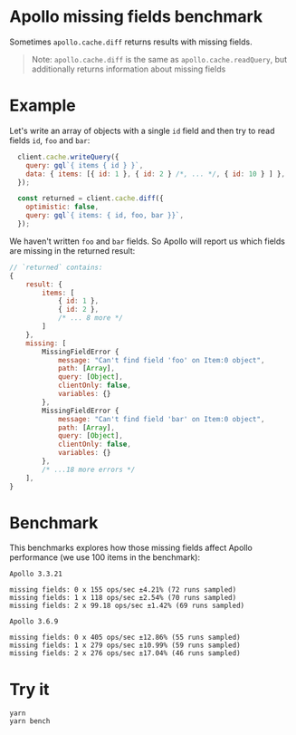 # Apollo missing fields benchmark

Sometimes `apollo.cache.diff` returns results with missing fields.

> Note: `apollo.cache.diff` is the same as `apollo.cache.readQuery`,
> but additionally returns information about missing fields

# Example

Let's write an array of objects with a single `id` field and then try to read fields `id`, `foo` and `bar`:

```js
  client.cache.writeQuery({
    query: gql`{ items { id } }`,
    data: { items: [{ id: 1 }, { id: 2 } /*, ... */, { id: 10 } ] },
  });

  const returned = client.cache.diff({
    optimistic: false,
    query: gql`{ items: { id, foo, bar }}`,
  });
```

We haven't written `foo` and `bar` fields. So Apollo will report us which fields are missing in the returned result:

```js
// `returned` contains:
{
    result: {
        items: [
            { id: 1 },
            { id: 2 },
            /* ... 8 more */
        ]
    },
    missing: [
        MissingFieldError {
            message: "Can't find field 'foo' on Item:0 object",
            path: [Array],
            query: [Object],
            clientOnly: false,
            variables: {}
        },
        MissingFieldError {
            message: "Can't find field 'bar' on Item:0 object",
            path: [Array],
            query: [Object],
            clientOnly: false,
            variables: {}
        },
        /* ...18 more errors */
    ],
}
```

# Benchmark

This benchmarks explores how those missing fields affect Apollo performance (we use 100 items in the benchmark):

```
Apollo 3.3.21

missing fields: 0 x 155 ops/sec ±4.21% (72 runs sampled)
missing fields: 1 x 118 ops/sec ±2.54% (70 runs sampled)
missing fields: 2 x 99.18 ops/sec ±1.42% (69 runs sampled)
```

```
Apollo 3.6.9

missing fields: 0 x 405 ops/sec ±12.86% (55 runs sampled)
missing fields: 1 x 279 ops/sec ±10.99% (59 runs sampled)
missing fields: 2 x 276 ops/sec ±17.04% (46 runs sampled)
```

# Try it

```
yarn
yarn bench
```
